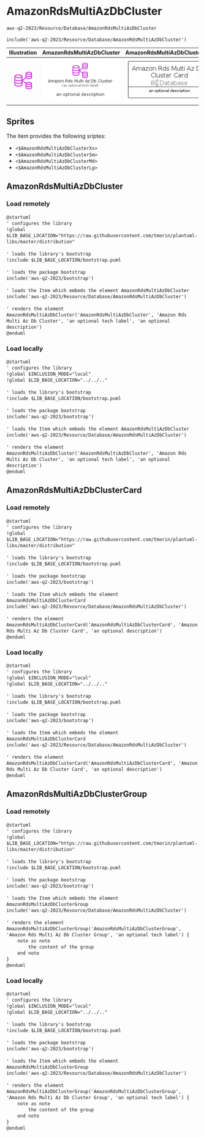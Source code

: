 # AmazonRdsMultiAzDbCluster


```text
aws-q2-2023/Resource/Database/AmazonRdsMultiAzDbCluster
```

```text
include('aws-q2-2023/Resource/Database/AmazonRdsMultiAzDbCluster')
```



| Illustration | AmazonRdsMultiAzDbCluster | AmazonRdsMultiAzDbClusterCard | AmazonRdsMultiAzDbClusterGroup |
| :---: | :---: | :---: | :---: |
| ![illustration for Illustration](../../../aws-q2-2023/Resource/Database/AmazonRdsMultiAzDbCluster.png) | ![illustration for AmazonRdsMultiAzDbCluster](../../../aws-q2-2023/Resource/Database/AmazonRdsMultiAzDbCluster.Local.png) | ![illustration for AmazonRdsMultiAzDbClusterCard](../../../aws-q2-2023/Resource/Database/AmazonRdsMultiAzDbClusterCard.Local.png) | ![illustration for AmazonRdsMultiAzDbClusterGroup](../../../aws-q2-2023/Resource/Database/AmazonRdsMultiAzDbClusterGroup.Local.png) |



## Sprites
The item provides the following sriptes:

- `<$AmazonRdsMultiAzDbClusterXs>`
- `<$AmazonRdsMultiAzDbClusterSm>`
- `<$AmazonRdsMultiAzDbClusterMd>`
- `<$AmazonRdsMultiAzDbClusterLg>`





## AmazonRdsMultiAzDbCluster

### Load remotely
```plantuml
@startuml
' configures the library
!global $LIB_BASE_LOCATION="https://raw.githubusercontent.com/tmorin/plantuml-libs/master/distribution"

' loads the library's bootstrap
!include $LIB_BASE_LOCATION/bootstrap.puml

' loads the package bootstrap
include('aws-q2-2023/bootstrap')

' loads the Item which embeds the element AmazonRdsMultiAzDbCluster
include('aws-q2-2023/Resource/Database/AmazonRdsMultiAzDbCluster')

' renders the element
AmazonRdsMultiAzDbCluster('AmazonRdsMultiAzDbCluster', 'Amazon Rds Multi Az Db Cluster', 'an optional tech label', 'an optional description')
@enduml
```

### Load locally
```plantuml
@startuml
' configures the library
!global $INCLUSION_MODE="local"
!global $LIB_BASE_LOCATION="../../.."

' loads the library's bootstrap
!include $LIB_BASE_LOCATION/bootstrap.puml

' loads the package bootstrap
include('aws-q2-2023/bootstrap')

' loads the Item which embeds the element AmazonRdsMultiAzDbCluster
include('aws-q2-2023/Resource/Database/AmazonRdsMultiAzDbCluster')

' renders the element
AmazonRdsMultiAzDbCluster('AmazonRdsMultiAzDbCluster', 'Amazon Rds Multi Az Db Cluster', 'an optional tech label', 'an optional description')
@enduml
```

## AmazonRdsMultiAzDbClusterCard

### Load remotely
```plantuml
@startuml
' configures the library
!global $LIB_BASE_LOCATION="https://raw.githubusercontent.com/tmorin/plantuml-libs/master/distribution"

' loads the library's bootstrap
!include $LIB_BASE_LOCATION/bootstrap.puml

' loads the package bootstrap
include('aws-q2-2023/bootstrap')

' loads the Item which embeds the element AmazonRdsMultiAzDbClusterCard
include('aws-q2-2023/Resource/Database/AmazonRdsMultiAzDbCluster')

' renders the element
AmazonRdsMultiAzDbClusterCard('AmazonRdsMultiAzDbClusterCard', 'Amazon Rds Multi Az Db Cluster Card', 'an optional description')
@enduml
```

### Load locally
```plantuml
@startuml
' configures the library
!global $INCLUSION_MODE="local"
!global $LIB_BASE_LOCATION="../../.."

' loads the library's bootstrap
!include $LIB_BASE_LOCATION/bootstrap.puml

' loads the package bootstrap
include('aws-q2-2023/bootstrap')

' loads the Item which embeds the element AmazonRdsMultiAzDbClusterCard
include('aws-q2-2023/Resource/Database/AmazonRdsMultiAzDbCluster')

' renders the element
AmazonRdsMultiAzDbClusterCard('AmazonRdsMultiAzDbClusterCard', 'Amazon Rds Multi Az Db Cluster Card', 'an optional description')
@enduml
```

## AmazonRdsMultiAzDbClusterGroup

### Load remotely
```plantuml
@startuml
' configures the library
!global $LIB_BASE_LOCATION="https://raw.githubusercontent.com/tmorin/plantuml-libs/master/distribution"

' loads the library's bootstrap
!include $LIB_BASE_LOCATION/bootstrap.puml

' loads the package bootstrap
include('aws-q2-2023/bootstrap')

' loads the Item which embeds the element AmazonRdsMultiAzDbClusterGroup
include('aws-q2-2023/Resource/Database/AmazonRdsMultiAzDbCluster')

' renders the element
AmazonRdsMultiAzDbClusterGroup('AmazonRdsMultiAzDbClusterGroup', 'Amazon Rds Multi Az Db Cluster Group', 'an optional tech label') {
    note as note
        the content of the group
    end note
}
@enduml
```

### Load locally
```plantuml
@startuml
' configures the library
!global $INCLUSION_MODE="local"
!global $LIB_BASE_LOCATION="../../.."

' loads the library's bootstrap
!include $LIB_BASE_LOCATION/bootstrap.puml

' loads the package bootstrap
include('aws-q2-2023/bootstrap')

' loads the Item which embeds the element AmazonRdsMultiAzDbClusterGroup
include('aws-q2-2023/Resource/Database/AmazonRdsMultiAzDbCluster')

' renders the element
AmazonRdsMultiAzDbClusterGroup('AmazonRdsMultiAzDbClusterGroup', 'Amazon Rds Multi Az Db Cluster Group', 'an optional tech label') {
    note as note
        the content of the group
    end note
}
@enduml
```

